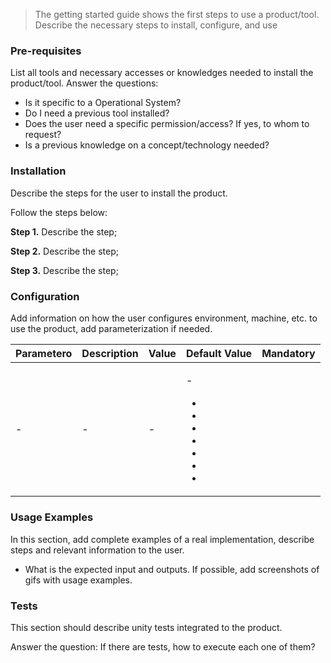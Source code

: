 >The getting started guide shows the first steps to use a product/tool. Describe the necessary steps to install, configure, and use

### **Pre-requisites**
List all tools and necessary accesses or knowledges needed to install the product/tool.
Answer the questions:
- Is it specific to a Operational System?
- Do I need a previous tool installed?
- Does the user need a specific permission/access? If yes, to whom to request?
- Is a previous knowledge on a concept/technology needed?

### **Installation**
Describe the steps for the user to install the product.

Follow the steps below:

**Step 1.** Describe the step;

**Step 2.** Describe the step;

**Step 3.** Describe the step;

### **Configuration**
Add information on how the user configures environment, machine, etc. to use the product, add parameterization if needed.

<table>
  <thead>
    <tr>
      <th style="text-align:left"><b>Parametero</b>
      </th>
      <th style="text-align:left">Description</th>
      <th style="text-align:left"><b>Value</b>
      </th>
      <th style="text-align:left"><b>Default Value</b>
      </th>
      <th style="text-align:left"><b>Mandatory</b>
      </th>
    </tr>
  </thead>
  <tbody>
    <tr>
      <td style="text-align:left">-</td>
      <td style="text-align:left">-</td>
      <td style="text-align:left">-</td>
      <td style="text-align:left">
        <p>-</p>
        <ul>
          <li></li>
          <li></li>
          <li></li>
          <li></li>
          <li></li>
          <li></li>
          <li></li>
        </ul>
      </td>
    </tr>
    <tr>
    </tr>
  </tbody>
</table>


### **Usage Examples**
In this section, add complete examples of a real implementation, describe steps and relevant information to the user.

- What is the expected input and outputs. If possible, add screenshots of gifs with usage examples.


### **Tests**
This section should describe unity tests integrated to the product.

Answer the question:
If there are tests, how to execute each one of them?